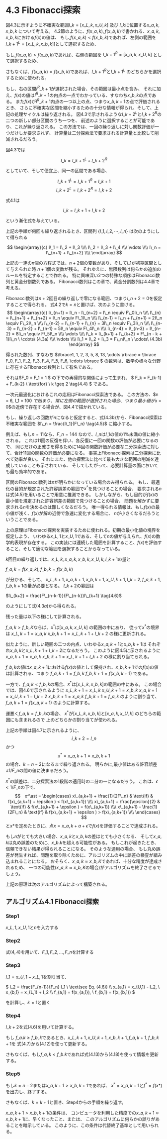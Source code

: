 # 4.3 Fibonacci探索
図4.3に示すように不確実な範囲$I\_k = \lbrack x\_{L,k}, x\_{U,k} \rbrack$ 及び 
$I\_k$に位置する$x\_{a,k}, x\_{b,k}$ について考える。
4.2節のように、$f(x\_{a,k}), f(x\_{b,k})$で書かれる、$x\_{a,k}, x\_{b,k}$における$f(x)$の値は、
もし,$f(x\_{a,k}) < f(x\_b,k)$であれば、左側の範囲を
$I\_{k+1}^{L} = \lbrack x\_{L,k}, x\_{b,k} \rbrack\rbrack$として選択するため、

もし,$f(x\_{a,k}) > f(x\_b,k)$であれば、右側の範囲を
$I\_{k+1}^{R} = \lbrack x\_{a,k}, x\_{U,k} \rbrack$ として選択するため、

さもなくば、$f(x\_a, k) = f(x\_b, k)$であれば、$I\_{k+1}^R$と$I\_{k+1}^L$
のどちらかを選択するために使われる。

もし、右の区間$I^R\_{k+1}$が選択された場合、その範囲は最小点を含み、
それに加え、$f(x)$の値は$I^R\_{k+1}$の内点の一点でわかっている、すなわち$x\_{b,k}$の点である。
また$f(x)$が$I^R\_{k+1}$内点の一つ以上の点、つまり$x\_{b, k+1}$の点で評価されるとき、
さらに不確実な区間を縮小するための十分な情報が得られ、そして、上記の処理サイクルは繰り返される。
図4.3で示されるような$I\_{k+2}^L$と$I\_{k+2}^R$の二つの新しい部分区間のうち一つを、
前述のように選択することが可能であり、これが繰り返される。
この方法では、一回の繰り返しに対し関数評価が一つだけしか要求されず、
計算量は二分探索法で要求される計算量と比較して削減されるだろう。

図4.3では

$$I\_k = I\_{k+1}^L + I\_{k+2}^R \tag{4.1}$$

としていて、そして便宜上、同一の区間である場合、

$$I\_{k+1}^L = I\_{k+1}^R = I\_{k+1}$$
$$I\_{k+2}^L = I\_{k+2}^R = I\_{k+2}$$

式$4.1$は

$$I\_k = I\_{k+1} + I\_{k+2} \tag{4.2}$$

という漸化式を与えている。

上記の手順が何回も繰り返されるとき、区間列 $\lbrace I\_1, I\_2, \cdots , I\_n \rbrace$
は次のようにして得られる

$$
\begin{array}{c}
  I\_1 = I\_2 + I\_3 \\\\
  I\_2 = I\_3 + I\_4 \\\\
  \vdots \\\\
  I\_n = I\_{n+1} + I\_{n+2} \\\\
\end{array}
$$

上記の一連の$n$個の方程式では、$n + 2$個の変数があり、そして$I\_1$が初期区間として与えられた時
$n + 1$個の変数が残る。
それゆえに、無限数列は何らかの追加のルールを特定することで作れる。
特に興味深い2つの特殊な順序はFibonacci数列と黄金分割数列である。
Fibonacci数列はこの章で、黄金分割数列は4.4章で考える。

Fibonacci数列は$n+2$回目の繰り返しで零になる範囲、つまり$I\_{n+2} = 0$を仮定することで得られる。
式$4.2$で$k = n$と置けば、次のように書ける。
$$
\begin{array}{c}
I\_{n+1} = I\_n - I\_{n+2} = I\_n \equiv F\_0I\_n \\\\
I\_{n} = I\_{n+1} + I\_{n+2} = I\_n \equiv F\_1I\_n \\\\
I\_{n-1} = I\_n + I\_{n+1} = 2I\_n \equiv F\_2I\_n \\\\
I\_{n-2} = I\_{n-1} + I\_{n} = 3I\_n \equiv F\_3I\_n \\\\
I\_{n-3} = I\_{n-2} + I\_{n-1} = 5I\_n \equiv F\_4I\_n \\\\
I\_{n-4} = I\_{n-3} + I\_{n-2} = 8I\_n \equiv F\_5I\_n \\\\
\vdots \\\\
I\_k = I\_{k+1} + I\_{k+2} = F\_{n - k + 1}I\_n \ \cdots\ (4.3a) \\\\
\vdots \\\\
I\_1 = I\_2 + I\_3 = F\_nI\_n \ \cdots\ (4.3b)
\end{array}
$$

得られた数列、すなわち
$\lbrace1, 1, 2, 3, 5, 8, 13, \cdots \rbrace
 = \lbrace F\_0, F\_1, F\_2, F\_3, F\_4, F\_5, F\_6, \cdots \rbrace
$
の数列は、数学の様々な分野に存在するFibonacci数列として有名である。

それは$F\_0 = F\_1 = 1 $ の下での再帰的な関係によって生まれ、
$ F\_k = F\_{k-1} + F\_{k-2} \ \text{for} \ k \geq 2 \tag{4.4} $
である。

一次元最適化におけるこれの応用はFibonacci探索法である。
この方法の、$n = 6, I\_1 = 100 $で始まり、常に左側の範囲が選択された場合、
つまり最小値が$x = 0$の近傍で存在する場合が、図4.4で描かれている。

もし、繰り返しの回数が$n$になると仮定すると、式$(4.3b)$から、Fibonacci探索は不確実な範囲を
$I\_n = \frac{I\_1}{F\_n} \tag{4.5}$
に縮小する。

例えば、もし$n = 11$なら、$F\_n = 144$ なので、$I\_n$は$I\_1$の値の$1\%$未満の値に縮小される。
これは11回の反復を伴い、各反復に一回の関数の評価が必要になるので、
同じだけの正確さを得るために14回の関数評価が必要な二分探索法に対して、合計11回の関数の評価が必要になる。
事実上Fibonacci探索は二分探索に比べて効率が良い。
それにまた、他の探索法に比べて最も大きな範囲の削減を達成していることも示されている、
そしてしたがって、必要計算量の面においても最も効率的である。

区間のFibonacci数列は$n$が明らかになっている場合のみ得られる。
もし、最適化の目的が規定された許容誤差の範囲で$x^{\ast}$を見つけることの場合、
要求される$n$は式$(4.5)$を用いることで用意に推測できる。
しかしながら、もし目的が$f(x)$の最小値を規定された許容誤差の範囲で見つけることの場合、
問題を解かずに要求される$n$を決めるのは難しくなるだろう。
唯一得られる情報は、もし$f(x)$の最小値が浅く、$f(x)$が解の近傍で急速に変化する場合に、
$n$が小さくなるだろうということである。

上の原理はFibonacci探索を実装するために使われる。初期の最小化値の境界を仮定しよう、
いわゆる$x\_{L,1}$と$x\_{U,1}$である、そして$n$の値が与えられ、$f(x)$の数学的表現が存在する。
この実装には連続した範囲を計算すること、$f(x)$を評価すること、そして適切な範囲を選択することからなっている。

$k$回目の繰り返しでは、$x\_{L,k}, x\_{a,k}, x\_{b,k}, x\_{U,k}, I\_{k+1}$の量と

$f\_{a,k} = f(x\_{a,k}), f\_{b,k} = f(x\_{b,k})$

が分かる、そして、
$x\_{L,k+1}, x\_{a,k+1}, x\_{b,k+1}, x\_{U,k+1}, I\_{k+2}, f\_{a,k+1}, f\_{b,k+1}$の量が必要となる。
$I\_{k+2}$の範囲は

$I\_{k+2} = \frac{F\_{n-k-1}}{F\_{n-k}}I\_{k+1} \tag{4.6}$

のようにして式$(4.3a)$から得られる。

残った量は以下の様にして計算される。

$f\_{a,k} > f\_{b,K}$ならば、$x^{\ast}$は$\lbrack x\_{a,k} , x\_{U,k} \rbrack$ の範囲の中にあり、
従って$x^{\ast}$の境界は
$x\_{L,k+1} = x\_{a,k} \tag{4.7}$
$x\_{b,k+1} = x\_{L,k+1} + I\_{k+2} \tag{4.8}$
の様に更新される。

似たように、新しい範囲の二つの内点、いわゆる$x\_{a,k+1}$と$x\_{b,k+1}$は
それぞれ$x\_{b,k}$と$x\_{L,k+1} + I\_{k+2}$になるだろう。
このように図4.5に示されるように
$x\_{a, k+1} = x\_{a,k} \tag{4.9}$
$x\_{b, k+1} = x\_{L,k+1} + I\_{k+2} \tag{4.10}$
の様に割り当てられる。

$f\_{b,k}$の値は$x\_{a,k+1}$における$f(x)$の値として保持され、$x\_{b,k+1}$での$f(x)$の値は計算される、つまり
$f\_{a,k+1} = f\_{b,k} \tag{4.11}$
$f\_{b,k+1} = f(x\_{b,k+1}) \tag{4.12}$
である。

一方で、$f\_{a,k} < f\_{b,k}$の場合、$x^{\ast}$は$\lbrack x\_{L,k}, x\_{b,k} \rbrack$の範囲の中にある。
この場合では、図4.6で示されるように
$x\_{L,k+1} = x\_{L,k} \tag{4.13}$
$x\_{U,k+1} = x\_{b,k} \tag{4.14}$
$x\_{a,k+1} = x\_{U,k+1} - I\_{k+2} \tag{4.15}$
$x\_{b,k+1} = x\_{a,k} \tag{4.16}$
$f\_{b,k+1} = f\_{a,k} \tag{4.17}$
のように割り当て、
$f\_{a,k+1} = f(x\_{a,k+1}) \tag{4.18}$
のように計算する。

運悪く$f\_{a,k} = f\_{b,k}$の場合、
$x^{\ast}$が$\lbrack x\_{L,k} , x\_{b,k} \rbrack$と$\lbrack x\_{a,k} , x\_{U,k} \rbrack$
のどちらの範囲にも含まれるので
上のどちらかの割り当てが使われる。

上記の手順は図4.7に示されるように、
$$i\_{k+2}　= I\_n$$
かつ
$$ x^\ast = x\_{a,k+1} = x\_{b, k+1} $$
の場合、$k=n-2$になるまで繰り返される。
明らかに,最小値はある許容誤差$\pm 1 / F\_n$の間の値に決まるだろう。

$x^\ast$の誤差は、二分探索法の1段階の適用時の二分の一になるだろう。
これは、$\epsilon < 1 / F\_n$の下で、
$$　x^\ast = \begin{cases}
      x\_{a,k+1} + \frac{1}{2F\_n} & \text{if} & f(x\_{a,k+1} + \epsilon ) < f(x\_{a,k+1}) \\\\
      x\_{a,k+1} + \frac{\epsilon}{2} & \text{if} & f(x\_{a,k+1} + \epsilon ) = f(x\_{a,k+1}) \\\\
      x\_{a,k+1} - \frac{1}{2F\_n} & \text{if} & f(x\_{a,k+1} + \epsilon ) > f(x\_{a,k+1}) \\\\
    \end{cases}
$$
と$x\ast$を定めたときに、点$x=x\_{a,k+a} + \epsilon$で$f(x)$を評価することで達成される。

もし$n$がとても大きい場合、$x\_{a,k}$と$x\_{b,k}$の差はとても小さくなる、
そして$x\_{a,k}$は丸め誤差のために、$x\_{b.k}$を超える可能性がある。
もしこれが起きたとき、信頼できない結果が得られることになる。
そのような適用の場合、
もし丸め誤差が発生すれば、問題を取り除くために、アルゴリズムの中に誤差の検査が組み込まれることになる。
おそらく、$x\_{a,k} \approx x\_{b,K}$であれば、十分な精度が達成されるため、
一つの可能性($x\_{a,k} \approx x\_{b,K}$の場合)がアルゴリズムを終了させるでしょう。

上記の原理は次のアルゴリズムによって構築される。

## アルゴリズム4.1 Fibonacci探索
### Step1
$x\_{L,1},x\_{U,1}$と$n$を入力する

### Step2
式($4,4$)を用いて、$F\_1, F\_2, \dots , F\_n$を計算する

### Step3
$I\_1 = x\_{U,1} -x\_{L,1}$を割り当て、

$
   I\_2 = \frac{F\_{n-1}}{F\_n} I\_1 \ \text(see Eq. (4.6))   \\\\
   x\_{a,1} = x\_{U,1} - I\_2, \  x\_{b,1} = x\_{L,1} + I\_2 \\\\
   f\_{a,1} = f(x\_{a,1}), \  f\_{b,1} = f(x\_{b,1})
$

を計算し、$k = 1$と置く

### Step4
$I\_{k+2}$を式$(4.6)$を用いて計算する。

もし $f\_{a.k} \geq f\_{b,k}$であるとき、$x\_{L,k+1},x\_{U,k+1},x\_{b,k+1},f\_{a,k+1},f\_{b,k+1}$を
式$(4.7)$から$(4.12)$を使って更新する。

さもなくば、もし$f\_{a,k} < f\_{b.k}$であれば式$(4.13)$から$(4.18)$を使って情報を更新する。

### Step5
もし$k = n - 2$または$x\_{a,k+1} > x\_{b,k+1}$であれば、
$x^\ast = x\_{a,k+1}$と$f^\ast = f(x\ast)$を出力し、終了する。

さもなくば、$k = k + 1$と置き、Step4からの手順を繰り返す。


$x\_{a,k+1} > x\_{b,k+1}$の条件は、
コンピュータを利用した精度での$x\_{a,k+1} \approx x\_{b,k+1}$に、早くなったこと、または、
このアルゴリズムに何らかの誤りがあることを暗示している。
このように、この条件は代替終了基準として用いられる。

